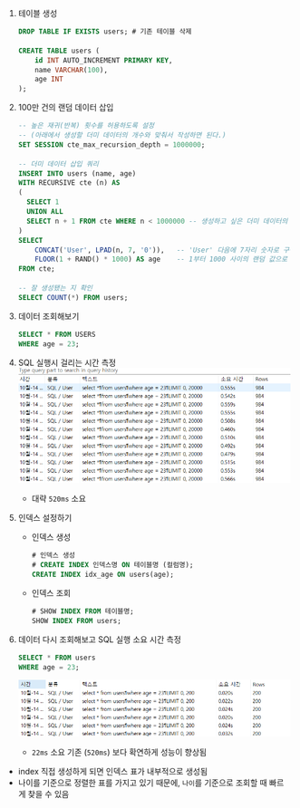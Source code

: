 1. 테이블 생성

   ```sql
   DROP TABLE IF EXISTS users; # 기존 테이블 삭제

   CREATE TABLE users (
       id INT AUTO_INCREMENT PRIMARY KEY,
       name VARCHAR(100),
       age INT
   );
   ```

2. 100만 건의 랜덤 데이터 삽입

   ```sql
   -- 높은 재귀(반복) 횟수를 허용하도록 설정
   -- (아래에서 생성할 더미 데이터의 개수와 맞춰서 작성하면 된다.)
   SET SESSION cte_max_recursion_depth = 1000000;

   -- 더미 데이터 삽입 쿼리
   INSERT INTO users (name, age)
   WITH RECURSIVE cte (n) AS
   (
     SELECT 1
     UNION ALL
     SELECT n + 1 FROM cte WHERE n < 1000000 -- 생성하고 싶은 더미 데이터의 개수
   )
   SELECT
       CONCAT('User', LPAD(n, 7, '0')),   -- 'User' 다음에 7자리 숫자로 구성된 이름 생성
       FLOOR(1 + RAND() * 1000) AS age    -- 1부터 1000 사이의 랜덤 값으로 나이 생성
   FROM cte;

   -- 잘 생성됐는 지 확인
   SELECT COUNT(*) FROM users;
   ```

3. 데이터 조회해보기

   ```sql
   SELECT * FROM USERS
   WHERE age = 23;
   ```

4. SQL 실행시 걸리는 시간 측정
   ![SQL TIME LATE](../../images/select%20성능%20확인.jpg)

   - 대략 `520ms` 소요

5. 인덱스 설정하기
   - 인덱스 생성
     ```SQL
     # 인덱스 생성
     # CREATE INDEX 인덱스명 ON 테이블명 (컬럼명);
     CREATE INDEX idx_age ON users(age);
     ```
   - 인덱스 조회
     ```SQL
     # SHOW INDEX FROM 테이블명;
     SHOW INDEX FROM users;
     ```

6. 데이터 다시 조회해보고 SQL 실행 소요 시간 측정
   ```SQL
   SELECT * FROM users
   WHERE age = 23;
   ```
   ![index 성능 확인](../../images/index%20성능%20확인.png)
   - `22ms` 소요 기존 (`520ms`) 보다 확연하게 성능이 향상됨

- index 직접 생성하게 되면 인덱스 표가 내부적으로 생성됨
- 나이를 기준으로 정렬한 표를 가지고 있기 때문에, `나이`를 기준으로 조회할 때 빠르게 찾을 수 있음
